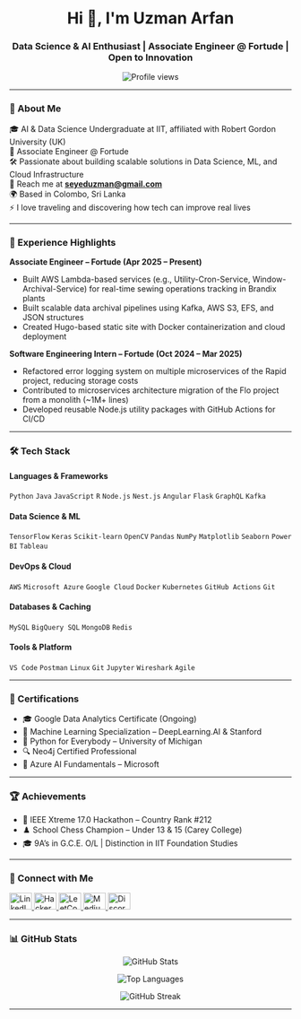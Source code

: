<h1 align="center">Hi 👋, I'm Uzman Arfan</h1>
<h3 align="center">Data Science & AI Enthusiast | Associate Engineer @ Fortude | Open to Innovation</h3>

<p align="center">
  <img src="https://komarev.com/ghpvc/?username=uziii-man&label=Profile%20views&color=0e75b6&style=flat" alt="Profile views" />
</p>

---

### 🧠 About Me

🎓 AI & Data Science Undergraduate at IIT, affiliated with Robert Gordon University (UK)  
💼 Associate Engineer @ Fortude   
🛠 Passionate about building scalable solutions in Data Science, ML, and Cloud Infrastructure  
📧 Reach me at **seyeduzman@gmail.com**  
🌍 Based in Colombo, Sri Lanka  
⚡ I love traveling and discovering how tech can improve real lives  

---

### 💼 Experience Highlights

**Associate Engineer – Fortude (Apr 2025 – Present)**  
- Built AWS Lambda-based services (e.g., Utility-Cron-Service, Window-Archival-Service) for real-time sewing operations tracking in Brandix plants  
- Built scalable data archival pipelines using Kafka, AWS S3, EFS, and JSON structures
- Created Hugo-based static site with Docker containerization and cloud deployment  

**Software Engineering Intern – Fortude (Oct 2024 – Mar 2025)**  
- Refactored error logging system on multiple microservices of the Rapid project, reducing storage costs
- Contributed to microservices architecture migration of the Flo project from a monolith (~1M+ lines)  
- Developed reusable Node.js utility packages with GitHub Actions for CI/CD    

---

### 🛠️ Tech Stack

#### Languages & Frameworks  
`Python` `Java` `JavaScript` `R` `Node.js` `Nest.js` `Angular` `Flask` `GraphQL` `Kafka`

#### Data Science & ML  
`TensorFlow` `Keras` `Scikit-learn` `OpenCV` `Pandas` `NumPy` `Matplotlib` `Seaborn` `Power BI` `Tableau`

#### DevOps & Cloud  
`AWS` `Microsoft Azure` `Google Cloud` `Docker` `Kubernetes` `GitHub Actions` `Git`

#### Databases & Caching
`MySQL` `BigQuery SQL` `MongoDB` `Redis` 

#### Tools & Platform
`VS Code` `Postman` `Linux` `Git` `Jupyter` `Wireshark` `Agile`

---

### 🏅 Certifications

- 🎓 Google Data Analytics Certificate (Ongoing)  
- 🧠 Machine Learning Specialization – DeepLearning.AI & Stanford  
- 🧪 Python for Everybody – University of Michigan  
- 🔍 Neo4j Certified Professional  
- 🧠 Azure AI Fundamentals – Microsoft  

---

### 🏆 Achievements

- 🥇 IEEE Xtreme 17.0 Hackathon – Country Rank #212  
- ♟️ School Chess Champion – Under 13 & 15 (Carey College)  
- 🎓 9A’s in G.C.E. O/L | Distinction in IIT Foundation Studies  

---

### 🔗 Connect with Me

<p align="left">
  <a href="https://linkedin.com/in/uzmanarfan" target="_blank">
    <img src="https://raw.githubusercontent.com/rahuldkjain/github-profile-readme-generator/master/src/images/icons/Social/linked-in-alt.svg" alt="LinkedIn" height="30" width="40"/>
  </a>
  <a href="https://www.hackerrank.com/seyeduzman" target="_blank">
    <img src="https://raw.githubusercontent.com/rahuldkjain/github-profile-readme-generator/master/src/images/icons/Social/hackerrank.svg" alt="HackerRank" height="30" width="40"/>
  </a>
   <a href="https://leetcode.com/u/seyeduzman/" target="_blank">
    <img src="https://raw.githubusercontent.com/rahuldkjain/github-profile-readme-generator/master/src/images/icons/Social/leet-code.svg" alt="LeetCode" height="30" width="40"/>
  </a>
  <a href="https://medium.com/@uzmanarfan" target="_blank">
    <img src="https://raw.githubusercontent.com/rahuldkjain/github-profile-readme-generator/master/src/images/icons/Social/medium.svg" alt="Medium" height="30" width="40"/>
  </a>
  <a href="https://discord.com/users/300151624255537152" target="_blank">
    <img src="https://raw.githubusercontent.com/rahuldkjain/github-profile-readme-generator/master/src/images/icons/Social/discord.svg" alt="Discord" height="30" width="40"/>
  </a>
</p>

---

### 📊 GitHub Stats

<p align="center">
  <img src="https://github-readme-stats.vercel.app/api?username=uziii-man&show_icons=true&theme=default" alt="GitHub Stats" />
</p>

<p align="center">
  <img src="https://github-readme-stats.vercel.app/api/top-langs/?username=uziii-man&layout=compact&theme=default" alt="Top Languages" />
</p>

<p align="center">
  <img src="https://github-readme-streak-stats.herokuapp.com/?user=uziii-man&theme=default" alt="GitHub Streak" />
</p>

---
